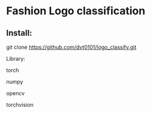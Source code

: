 # Fashion Logo classification
## Install:
git clone https://github.com/dvt0101/logo_classify.git

Library:  

  torch
  
  numpy
  
  opencv
  
  torchvision



